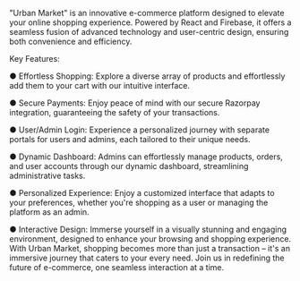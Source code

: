 "Urban Market" is an innovative e-commerce platform designed to elevate your
online shopping experience. Powered by React and Firebase, it offers a seamless
fusion of advanced technology and user-centric design, ensuring both
convenience and efficiency.


Key Features:


● Effortless Shopping: Explore a diverse array of products and effortlessly
add them to your cart with our intuitive interface.


● Secure Payments: Enjoy peace of mind with our secure Razorpay
integration, guaranteeing the safety of your transactions.


● User/Admin Login: Experience a personalized journey with separate
portals for users and admins, each tailored to their unique needs.


● Dynamic Dashboard: Admins can effortlessly manage products, orders,
and user accounts through our dynamic dashboard, streamlining
administrative tasks.


● Personalized Experience: Enjoy a customized interface that adapts to
your preferences, whether you're shopping as a user or managing the
platform as an admin.


● Interactive Design: Immerse yourself in a visually stunning and
engaging environment, designed to enhance your browsing and shopping
experience.
With Urban Market, shopping becomes more than just a transaction – it's an
immersive journey that caters to your every need. Join us in redefining the future
of e-commerce, one seamless interaction at a time.
